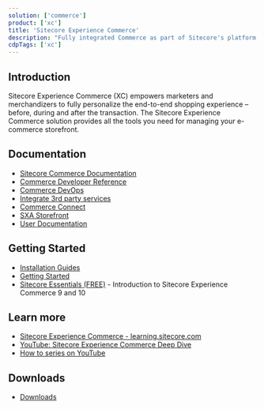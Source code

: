 ```yaml
---
solution: ['commerce']
product: ['xc']
title: 'Sitecore Experience Commerce'
description: "Fully integrated Commerce as part of Sitecore's platform DXP"
cdpTags: ['xc']
---
```


## Introduction

Sitecore Experience Commerce (XC) empowers marketers and merchandizers to fully personalize the end-to-end shopping experience – before, during and after the transaction. The Sitecore Experience Commerce solution provides all the tools you need for managing your e-commerce storefront.

## Documentation

- [Sitecore Commerce Documentation](https://doc.sitecore.com/xp/en/developers/103/xc)
- [Commerce Developer Reference](https://doc.sitecore.com/xp/en/developers/101/sitecore-experience-commerce/en/commerce-developer-reference.html)
- [Commerce DevOps](https://doc.sitecore.com/xp/en/developers/101/sitecore-experience-commerce/en/commerce-devops.html)
- [Integrate 3rd party services](https://doc.sitecore.com/xp/en/developers/101/sitecore-experience-commerce/en/commerce-integration.html)
- [Commerce Connect](https://doc.sitecore.com/xp/en/developers/101/sitecore-experience-commerce/en/commerce-connect.html)
- [SXA Storefront](https://doc.sitecore.com/xp/en/developers/101/sitecore-experience-commerce/en/sxa-storefront.html)
- [User Documentation](https://doc.sitecore.com/users/101/sitecore-experience-commerce/en/introduction-to-sitecore-experience-commerce.html)

## Getting Started

- [Installation Guides](/downloads/Sitecore_Commerce/101/Sitecore_Experience_Commerce_101)
- [Getting Started](https://doc.sitecore.com/xp/en/developers/101/sitecore-experience-commerce/getting-started-with-development.html)
- [Sitecore Essentials (FREE)](https://learning.sitecore.com/pathway/sitecore-essentials) - Introduction to Sitecore Experience Commerce 9 and 10

## Learn more

- [Sitecore Experience Commerce - learning.sitecore.com](https://learning.sitecore.com/pathway/sitecore-experience-commerce)
- [YouTube: Sitecore Experience Commerce Deep Dive](https://www.youtube.com/watch?v=T0cn3yBbRro&list=PL1jJVFm_lGny-vqNPTv3VdBA_o31-Tq94)
- [How to series on YouTube](https://www.youtube.com/watch?v=aWeC7SXNifw&list=PL1jJVFm_lGnwa9R0XqeGrhmNj1AHbAnE9)

## Downloads

- [Downloads](downloads/Sitecore_Commerce)
